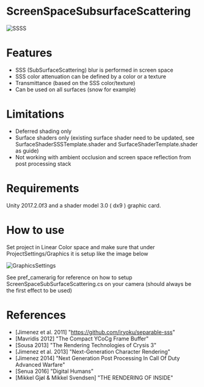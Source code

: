 # ScreenSpaceSubsurfaceScattering

![SSSS](https://raw.githubusercontent.com/Xerxes1138/ScreenSpaceSubsurfaceScattering/master/SSS.png)

# Features
- SSS (SubSurfaceScattering) blur is performed in screen space
- SSS color attenuation can be defined by a color or a texture
- Transmittance (based on the SSS color/texture)
- Can be used on all surfaces (snow for example)

# Limitations
- Deferred shading only
- Surface shaders only (existing surface shader need to be updated, see SurfaceShaderSSSTemplate.shader and  SurfaceShaderTemplate.shader as guide)
- Not working with ambient occlusion and screen space reflection from post processing stack

# Requirements

Unity 2017.2.0f3 and a shader model 3.0 ( dx9 ) graphic card.

# How to use

Set project in Linear Color space and make sure that under ProjectSettings/Graphics it is setup like the image below

![GraphicsSettings](https://raw.githubusercontent.com/Xerxes1138/ScreenSpaceSubsurfaceScattering/master/GraphicsSettings.png)

See pref_camerarig for reference on how to setup ScreenSpaceSubSurfaceScattering.cs on your camera (should always be the first effect to be used)

# References
- [Jimenez et al. 2011] "https://github.com/iryoku/separable-sss"
- [Mavridis 2012] "The Compact YCoCg Frame Buffer"
- [Sousa  2013] "The Rendering Technologies of Crysis 3"
- [Jimenez et al. 2013] "Next-Generation Character Rendering"
- [Jimenez 2014] "Next Generation Post Processing In Call Of Duty Advanced Warfare" 
- [Senua 2016] "Digital Humans"
- [Mikkel Gjøl & Mikkel Svendsen] "THE RENDERING OF INSIDE"
